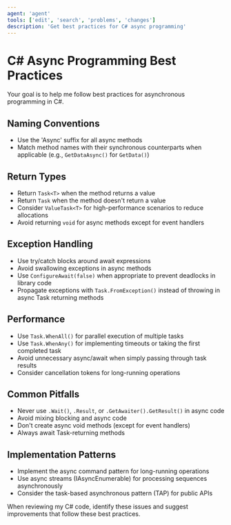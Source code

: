 ```yaml
---
agent: 'agent'
tools: ['edit', 'search', 'problems', 'changes']
description: 'Get best practices for C# async programming'
---
```


# C# Async Programming Best Practices

Your goal is to help me follow best practices for asynchronous programming in C#.

## Naming Conventions

- Use the 'Async' suffix for all async methods
- Match method names with their synchronous counterparts when applicable (e.g., `GetDataAsync()` for `GetData()`)

## Return Types

- Return `Task<T>` when the method returns a value
- Return `Task` when the method doesn't return a value
- Consider `ValueTask<T>` for high-performance scenarios to reduce allocations
- Avoid returning `void` for async methods except for event handlers

## Exception Handling

- Use try/catch blocks around await expressions
- Avoid swallowing exceptions in async methods
- Use `ConfigureAwait(false)` when appropriate to prevent deadlocks in library code
- Propagate exceptions with `Task.FromException()` instead of throwing in async Task returning methods

## Performance

- Use `Task.WhenAll()` for parallel execution of multiple tasks
- Use `Task.WhenAny()` for implementing timeouts or taking the first completed task
- Avoid unnecessary async/await when simply passing through task results
- Consider cancellation tokens for long-running operations

## Common Pitfalls

- Never use `.Wait()`, `.Result`, or `.GetAwaiter().GetResult()` in async code
- Avoid mixing blocking and async code
- Don't create async void methods (except for event handlers)
- Always await Task-returning methods

## Implementation Patterns

- Implement the async command pattern for long-running operations
- Use async streams (IAsyncEnumerable<T>) for processing sequences asynchronously
- Consider the task-based asynchronous pattern (TAP) for public APIs

When reviewing my C# code, identify these issues and suggest improvements that follow these best practices.
